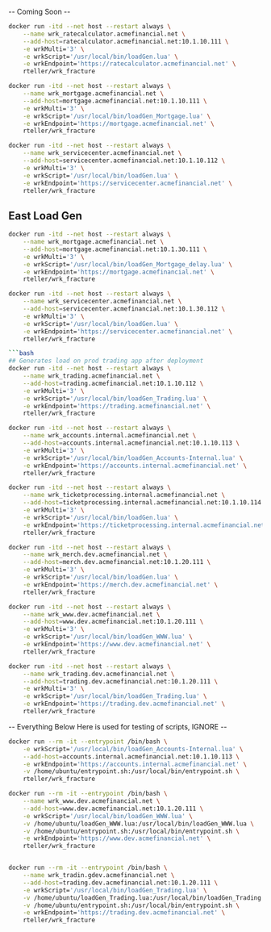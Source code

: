 -- Coming Soon --


```bash
docker run -itd --net host --restart always \
    --name wrk_ratecalculator.acmefinancial.net \
    --add-host=ratecalculator.acmefinancial.net:10.1.10.111 \
    -e wrkMulti='3' \
    -e wrkScript='/usr/local/bin/loadGen.lua' \
    -e wrkEndpoint='https://ratecalculator.acmefinancial.net' \
    rteller/wrk_fracture
```

```bash
docker run -itd --net host --restart always \
    --name wrk_mortgage.acmefinancial.net \
    --add-host=mortgage.acmefinancial.net:10.1.10.111 \
    -e wrkMulti='3' \
    -e wrkScript='/usr/local/bin/loadGen_Mortgage.lua' \
    -e wrkEndpoint='https://mortgage.acmefinancial.net' \
    rteller/wrk_fracture
```

```bash
docker run -itd --net host --restart always \
    --name wrk_servicecenter.acmefinancial.net \
    --add-host=servicecenter.acmefinancial.net:10.1.10.112 \
    -e wrkMulti='3' \
    -e wrkScript='/usr/local/bin/loadGen.lua' \
    -e wrkEndpoint='https://servicecenter.acmefinancial.net' \
    rteller/wrk_fracture
```

## East Load Gen

```bash
docker run -itd --net host --restart always \
    --name wrk_mortgage.acmefinancial.net \
    --add-host=mortgage.acmefinancial.net:10.1.30.111 \
    -e wrkMulti='3' \
    -e wrkScript='/usr/local/bin/loadGen_Mortgage_delay.lua' \
    -e wrkEndpoint='https://mortgage.acmefinancial.net' \
    rteller/wrk_fracture
```

```bash
docker run -itd --net host --restart always \
    --name wrk_servicecenter.acmefinancial.net \
    --add-host=servicecenter.acmefinancial.net:10.1.30.112 \
    -e wrkMulti='3' \
    -e wrkScript='/usr/local/bin/loadGen.lua' \
    -e wrkEndpoint='https://servicecenter.acmefinancial.net' \
    rteller/wrk_fracture

```bash
## Generates load on prod trading app after deployment
docker run -itd --net host --restart always \
    --name wrk_trading.acmefinancial.net \
    --add-host=trading.acmefinancial.net:10.1.10.112 \
    -e wrkMulti='3' \
    -e wrkScript='/usr/local/bin/loadGen_Trading.lua' \
    -e wrkEndpoint='https://trading.acmefinancial.net' \
    rteller/wrk_fracture
```

```bash
docker run -itd --net host --restart always \
    --name wrk_accounts.internal.acmefinancial.net \
    --add-host=accounts.internal.acmefinancial.net:10.1.10.113 \
    -e wrkMulti='3' \
    -e wrkScript='/usr/local/bin/loadGen_Accounts-Internal.lua' \
    -e wrkEndpoint='https://accounts.internal.acmefinancial.net' \
    rteller/wrk_fracture
```

```bash
docker run -itd --net host --restart always \
    --name wrk_ticketprocessing.internal.acmefinancial.net \
    --add-host=ticketprocessing.internal.acmefinancial.net:10.1.10.114 \
    -e wrkMulti='3' \
    -e wrkScript='/usr/local/bin/loadGen.lua' \
    -e wrkEndpoint='https://ticketprocessing.internal.acmefinancial.net' \
    rteller/wrk_fracture
```

```bash
docker run -itd --net host --restart always \
    --name wrk_merch.dev.acmefinancial.net \
    --add-host=merch.dev.acmefinancial.net:10.1.20.111 \
    -e wrkMulti='3' \
    -e wrkScript='/usr/local/bin/loadGen.lua' \
    -e wrkEndpoint='https://merch.dev.acmefinancial.net' \
    rteller/wrk_fracture
```

```bash
docker run -itd --net host --restart always \
    --name wrk_www.dev.acmefinancial.net \
    --add-host=www.dev.acmefinancial.net:10.1.20.111 \
    -e wrkMulti='3' \
    -e wrkScript='/usr/local/bin/loadGen_WWW.lua' \
    -e wrkEndpoint='https://www.dev.acmefinancial.net' \
    rteller/wrk_fracture
```

```bash
docker run -itd --net host --restart always \
    --name wrk_trading.dev.acmefinancial.net \
    --add-host=trading.dev.acmefinancial.net:10.1.20.111 \
    -e wrkMulti='3' \
    -e wrkScript='/usr/local/bin/loadGen_Trading.lua' \
    -e wrkEndpoint='https://trading.dev.acmefinancial.net' \
    rteller/wrk_fracture
```

-- Everything Below Here is used for testing of scripts, IGNORE --

```bash
docker run --rm -it --entrypoint /bin/bash \
    -e wrkScript='/usr/local/bin/loadGen_Accounts-Internal.lua' \
    --add-host=accounts.internal.acmefinancial.net:10.1.10.113 \
    -e wrkEndpoint='https://accounts.internal.acmefinancial.net' \
    -v /home/ubuntu/entrypoint.sh:/usr/local/bin/entrypoint.sh \
    rteller/wrk_fracture
```

```bash
docker run --rm -it --entrypoint /bin/bash \
    --name wrk_www.dev.acmefinancial.net \
    --add-host=www.dev.acmefinancial.net:10.1.20.111 \
    -e wrkScript='/usr/local/bin/loadGen_WWW.lua' \
    -v /home/ubuntu/loadGen_WWW.lua:/usr/local/bin/loadGen_WWW.lua \
    -v /home/ubuntu/entrypoint.sh:/usr/local/bin/entrypoint.sh \
    -e wrkEndpoint='https://www.dev.acmefinancial.net' \
    rteller/wrk_fracture
```
```bash

docker run --rm -it --entrypoint /bin/bash \
    --name wrk_tradin.gdev.acmefinancial.net \
    --add-host=trading.dev.acmefinancial.net:10.1.20.111 \
    -e wrkScript='/usr/local/bin/loadGen_Trading.lua' \
    -v /home/ubuntu/loadGen_Trading.lua:/usr/local/bin/loadGen_Trading.lua \
    -v /home/ubuntu/entrypoint.sh:/usr/local/bin/entrypoint.sh \
    -e wrkEndpoint='https://trading.dev.acmefinancial.net' \
    rteller/wrk_fracture
```